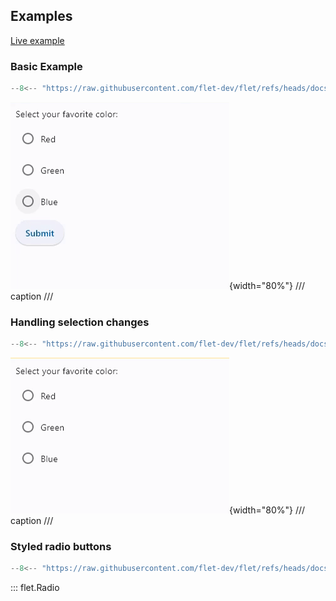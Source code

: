 ## Examples

[Live example](https://flet-controls-gallery.fly.dev/input/radio)

### Basic Example

```python
--8<-- "https://raw.githubusercontent.com/flet-dev/flet/refs/heads/docs/sdk/python/examples/python/controls/radio/basic.py"
```

![basic](https://raw.githubusercontent.com/flet-dev/flet/docs/sdk/python/examples/python/controls/radio/media/basic.gif){width="80%"}
/// caption
///


### Handling selection changes

```python
--8<-- "https://raw.githubusercontent.com/flet-dev/flet/refs/heads/docs/sdk/python/examples/python/controls/radio/handling-selection-changes.py"
```

![handling-selection-changes](https://raw.githubusercontent.com/flet-dev/flet/docs/sdk/python/examples/python/controls/radio/media/handling-selection-changes.gif){width="80%"}
/// caption
///

### Styled radio buttons

```python
--8<-- "https://raw.githubusercontent.com/flet-dev/flet/refs/heads/docs/sdk/python/examples/python/controls/radio/styled.py"
```

::: flet.Radio
